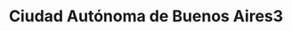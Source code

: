 ---
title: Ciudad Autónoma de Buenos Aires3
url: /ciudad-autonoma-de-buenos-aires3/
latitude: -34.607
longitude: -58.478
---
